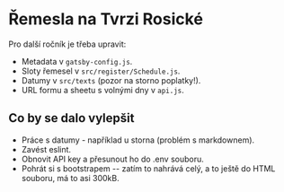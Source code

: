 Řemesla na Tvrzi Rosické
========================
Pro další ročník je třeba upravit:

* Metadata v `gatsby-config.js`.
* Sloty řemesel v `src/register/Schedule.js`.
* Datumy v `src/texts` (pozor na storno poplatky!).
* URL formu a sheetu s volnými dny v `api.js`.

Co by se dalo vylepšit
----------------------
* Práce s datumy - například u storna (problém s markdownem).
* Zavést eslint.
* Obnovit API key a přesunout ho do .env souboru.
* Pohrát si s bootstrapem -- zatím to nahrává celý, a to ještě do HTML souboru, má to asi 300kB.
